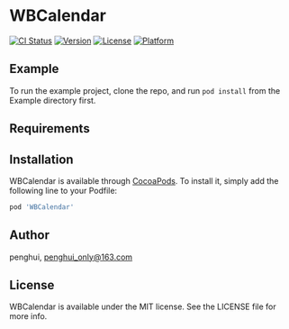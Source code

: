 # WBCalendar

[![CI Status](https://img.shields.io/travis/penghui8/WBCalendar.svg?style=flat)](https://travis-ci.org/penghui8/WBCalendar)
[![Version](https://img.shields.io/cocoapods/v/WBCalendar.svg?style=flat)](https://cocoapods.org/pods/WBCalendar)
[![License](https://img.shields.io/cocoapods/l/WBCalendar.svg?style=flat)](https://cocoapods.org/pods/WBCalendar)
[![Platform](https://img.shields.io/cocoapods/p/WBCalendar.svg?style=flat)](https://cocoapods.org/pods/WBCalendar)

## Example

To run the example project, clone the repo, and run `pod install` from the Example directory first.

## Requirements

## Installation

WBCalendar is available through [CocoaPods](https://cocoapods.org). To install
it, simply add the following line to your Podfile:

```ruby
pod 'WBCalendar'
```

## Author

penghui, penghui_only@163.com

## License

WBCalendar is available under the MIT license. See the LICENSE file for more info.
